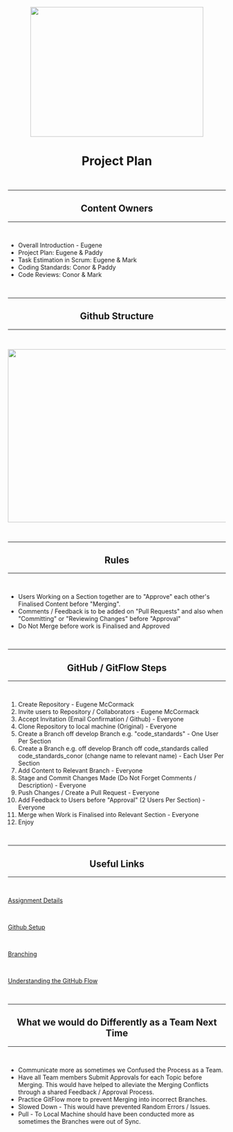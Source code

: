<p align = "center">
  <img width="400" height="300" src="https://volunteerfingal.ie/wp-content/uploads/elementor/thumbs/business-planning-background-1600x900-oaygn13acu8v9zpolfmo8xx5052qjdkdjds9b4xo5k.png">
</p>


# <center> **Project Plan** </center>

<br>

---
## <center> **Content Owners** </center>
---

<br>

* Overall Introduction - Eugene
* Project Plan: Eugene & Paddy
* Task Estimation in Scrum: Eugene & Mark
* Coding Standards: Conor & Paddy
* Code Reviews: Conor & Mark

<br>

---
## <center> **Github Structure** </center>
---

<br>

<p align = "center">
  <img width="1000" height="400" src="https://i.imgur.com/AKUcNWc.png">
</p>


<br>

---
## <center> **Rules** </center>
---

<br>

* Users Working on a Section together are to "Approve" each other's Finalised Content before "Merging".
* Comments / Feedback is to be added on "Pull Requests" and also when "Committing" or "Reviewing Changes" before "Approval"
* Do Not Merge before work is Finalised and Approved


<br>

---
## <center> **GitHub / GitFlow Steps** </center>
---

<br>

1. Create Repository - Eugene McCormack
2. Invite users to Repository / Collaborators - Eugene McCormack
3. Accept Invitation (Email Confirmation / Github) - Everyone
4. Clone Repository to local machine (Original) - Everyone
5. Create a Branch off develop Branch e.g. "code_standards" - One User Per Section
6. Create a Branch e.g. off develop Branch off code_standards called code_standards_conor (change name to relevant name) - Each User Per Section
7. Add Content to Relevant Branch - Everyone
8. Stage and Commit Changes Made (Do Not Forget Comments / Description) - Everyone
9. Push Changes / Create a Pull Request - Everyone
10. Add Feedback to Users before "Approval" (2 Users Per Section) - Everyone
11. Merge when Work is Finalised into Relevant Section - Everyone 
10. Enjoy

<br>

---
## <center> **Useful Links** </center>
---

<br>

[Assignment Details](https://1drv.ms/w/s!Ap4JPbfie2zTg7I12fy6V3s3fmqqVw?e=MxFjr1)

<br>

[Github Setup](https://github.com/neiloconnor/git-flow-exercise/blob/master/walkthrough/1-setup.md)

<br>

[Branching](https://github.com/neiloconnor/git-flow-exercise/blob/master/walkthrough/2-feature-branches.md)

<br>

[Understanding the GitHub Flow](https://guides.github.com/introduction/flow/)

<br>

---
## <center> **What we would do Differently as a Team Next Time** </center>
---

<br>

* Communicate more as sometimes we Confused the Process as a Team.
* Have all Team members Submit Approvals for each Topic before Merging. This would have helped to alleviate the Merging Conflicts through a shared Feedback / Approval Process.
* Practice GitFlow more to prevent Merging into incorrect Branches.
* Slowed Down - This would have prevented Random Errors / Issues.
* Pull - To Local Machine should have been conducted more as sometimes the Branches were out of Sync.

